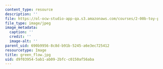 ```yaml
---
content_type: resource
description: ''
file: https://ol-ocw-studio-app-qa.s3.amazonaws.com/courses/2-00b-toy-product-design-spring-2008/d9f039545ab1ab092bfcc0150af56aba_green_flow.jpg
file_type: image/jpeg
image_metadata:
  caption: ''
  credit: ''
  image-alt: ''
parent_uid: 690b9956-8c8d-b91b-5245-a6e3ec725412
resourcetype: Image
title: green_flow.jpg
uid: d9f03954-5ab1-ab09-2bfc-c0150af56aba
---
```

